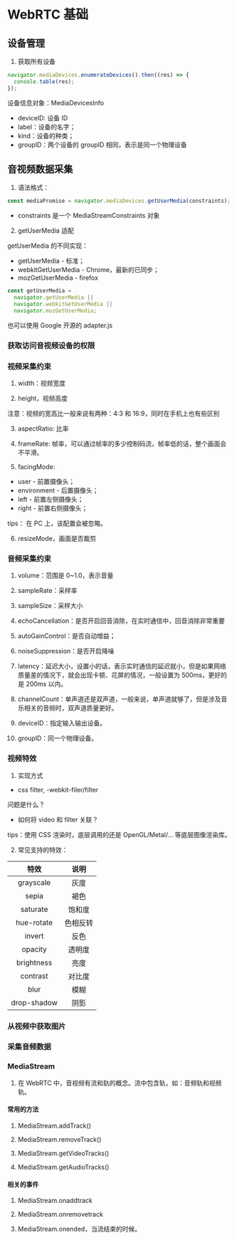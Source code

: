 # WebRTC 基础

## 设备管理

1. 获取所有设备

```js
navigator.mediaDevices.enumerateDevices().then((res) => {
  console.table(res);
});
```

设备信息对象：MediaDevicesInfo

- deviceID: 设备 ID
- label：设备的名字；
- kind：设备的种类；
- groupID：两个设备的 groupID 相同，表示是同一个物理设备

## 音视频数据采集

1. 语法格式：

```js
const mediaPromise = navigator.mediaDevices.getUserMedia(constraints);
```

- constraints 是一个 MediaStreamConstraints 对象

2. getUserMedia 适配

getUserMedia 的不同实现：

- getUserMedia - 标准；
- webkitGetUserMedia - Chrome，最新的已同步；
- mozGetUserMedia - firefox

```js
const getUserMedia =
  navigator.getUserMedia ||
  navigator.webkitGetUserMedia ||
  navigator.mozGetUserMedia;
```

也可以使用 Google 开源的 adapter.js

### 获取访问音视频设备的权限

### 视频采集约束

1. width：视频宽度

2. height，视频高度

注意：视频的宽高比一般来说有两种：4:3 和 16:9，同时在手机上也有些区别

3. aspectRatio: 比率

4. frameRate: 帧率，可以通过帧率的多少控制码流，帧率低的话，整个画面会不平滑。

5. facingMode:

- user - 前置摄像头；
- environment - 后置摄像头；
- left - 前置左侧摄像头；
- right - 前置右侧摄像头；

tips： 在 PC 上，该配置会被忽略。

6. resizeMode，画面是否裁剪

### 音频采集约束

1. volume：范围是 0~1.0，表示音量

2. sampleRate：采样率

3. sampleSize：采样大小

4. echoCancellation：是否开启回音消除，在实时通信中，回音消除非常重要

5. autoGainControl：是否自动增益；

6. noiseSuppression：是否开启降噪

7. latency：延迟大小，设置小的话，表示实时通信的延迟就小，但是如果网络质量差的情况下，就会出现卡顿、花屏的情况，一般设置为 500ms，更好的是 200ms 以内。

8. channelCount：单声道还是双声道，一般来说，单声道就够了，但是涉及音乐相关的音频时，双声道质量更好。

9. deviceID：指定输入输出设备。

10. groupID：同一个物理设备。

### 视频特效

1. 实现方式

- css filter, -webkit-filer/filter

问题是什么？

- 如何将 video 和 filter 关联？

tips：使用 CSS 渲染时，底层调用的还是 OpenGL/Metal/... 等底层图像渲染库。

2. 常见支持的特效：

|    特效     |   说明   |
| :---------: | :------: |
|  grayscale  |   灰度   |
|    sepia    |   褐色   |
|  saturate   |  饱和度  |
| hue-rotate  | 色相反转 |
|   invert    |   反色   |
|   opacity   |  透明度  |
| brightness  |   亮度   |
|  contrast   |  对比度  |
|    blur     |   模糊   |
| drop-shadow |   阴影   |

### 从视频中获取图片

### 采集音频数据

### MediaStream

1. 在 WebRTC 中，音视频有流和轨的概念。流中包含轨，如：音频轨和视频轨。

#### 常用的方法

1. MediaStream.addTrack()

2. MediaStream.removeTrack()

3. MediaStream.getVideoTracks()

4. MediaStream.getAudioTracks()

#### 相关的事件

1. MediaStream.onaddtrack

2. MediaStream.onremovetrack

3. MediaStream.onended，当流结束的时候。
